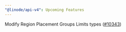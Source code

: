 ```yaml
---
"@linode/api-v4": Upcoming Features
---
```


 Modify Region Placement Groups Limits types ([#10343](https://github.com/linode/manager/pull/10343))
